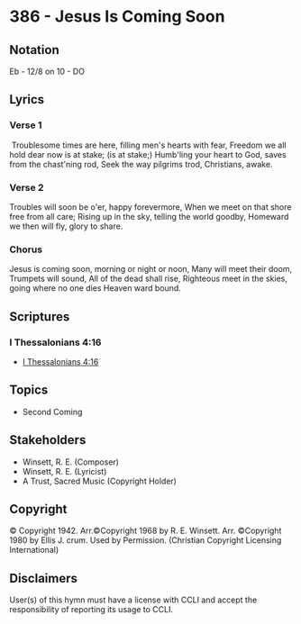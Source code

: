 # 386 - Jesus Is Coming Soon

## Notation

Eb - 12/8 on 10 - DO

## Lyrics

### Verse 1

 Troublesome times are here, filling men's hearts with fear, Freedom we all hold dear now is at stake; (is at stake;) Humb'ling your heart to God, saves from the chast'ning rod, Seek the way pilgrims trod, Christians, awake.

### Verse 2

Troubles will soon be o'er, happy forevermore, When we meet on that shore free from all care; Rising up in the sky, telling the world goodby, Homeward we then will fly, glory to share.

### Chorus

Jesus is coming soon, morning or night or noon, Many will meet their doom, Trumpets will sound, All of the dead shall rise, Righteous meet in the skies, going where no one dies Heaven ward bound. 


## Scriptures

### I Thessalonians 4:16

- [I Thessalonians 4:16](https://www.biblegateway.com/passage/?search=I%20Thessalonians%204%3A16)


## Topics

- Second Coming

## Stakeholders

- Winsett, R. E. (Composer)
- Winsett, R. E. (Lyricist)
- A Trust, Sacred Music (Copyright Holder)

## Copyright

© Copyright 1942. Arr.©Copyright 1968 by R. E. Winsett. Arr. ©Copyright 1980 by Ellis J. crum. Used by Permission.
(Christian Copyright Licensing International)

## Disclaimers

User(s) of this hymn must have a license with CCLI and accept the responsibility of reporting its usage to CCLI.


